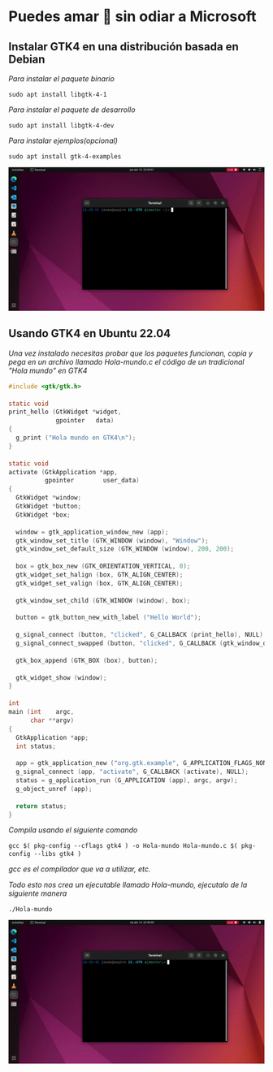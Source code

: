 # Puedes amar 🐧 sin odiar a Microsoft

## Instalar GTK4 en una distribución basada en Debian

_Para instalar el paquete binario_

```
sudo apt install libgtk-4-1
```
_Para instalar el paquete de desarrollo_

```
sudo apt install libgtk-4-dev
```

_Para instalar ejemplos(opcional)_

```
sudo apt install gtk-4-examples
```

![GTK-PreWork](/00.-Sources/Gifs/preworkGTK.gif)

## Usando GTK4 en Ubuntu 22.04

_Una vez instalado necesitas probar que los paquetes funcionan, copia y pega en un archivo llamado Hola-mundo.c el código de un tradicional "Hola mundo" en GTK4_

```c
#include <gtk/gtk.h>

static void
print_hello (GtkWidget *widget,
             gpointer   data)
{
  g_print ("Hola mundo en GTK4\n");
}

static void
activate (GtkApplication *app,
          gpointer        user_data)
{
  GtkWidget *window;
  GtkWidget *button;
  GtkWidget *box;

  window = gtk_application_window_new (app);
  gtk_window_set_title (GTK_WINDOW (window), "Window");
  gtk_window_set_default_size (GTK_WINDOW (window), 200, 200);

  box = gtk_box_new (GTK_ORIENTATION_VERTICAL, 0);
  gtk_widget_set_halign (box, GTK_ALIGN_CENTER);
  gtk_widget_set_valign (box, GTK_ALIGN_CENTER);

  gtk_window_set_child (GTK_WINDOW (window), box);

  button = gtk_button_new_with_label ("Hello World");

  g_signal_connect (button, "clicked", G_CALLBACK (print_hello), NULL);
  g_signal_connect_swapped (button, "clicked", G_CALLBACK (gtk_window_destroy), window);

  gtk_box_append (GTK_BOX (box), button);

  gtk_widget_show (window);
}

int
main (int    argc,
      char **argv)
{
  GtkApplication *app;
  int status;

  app = gtk_application_new ("org.gtk.example", G_APPLICATION_FLAGS_NONE);
  g_signal_connect (app, "activate", G_CALLBACK (activate), NULL);
  status = g_application_run (G_APPLICATION (app), argc, argv);
  g_object_unref (app);

  return status;
}
```

_Compila usando el siguiente comando_
```
gcc $( pkg-config --cflags gtk4 ) -o Hola-mundo Hola-mundo.c $( pkg-config --libs gtk4 )
```

_gcc es el compilador que va a utilizar, etc._

_Todo esto nos crea un ejecutable llamado Hola-mundo, ejecutalo de la siguiente manera_

```
./Hola-mundo
```
![GTK-PreWork](/00.-Sources/Gifs/demoGTK.gif)
